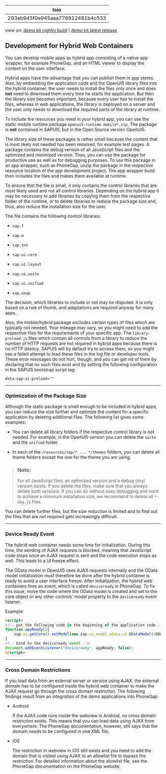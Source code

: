 <!-- loio293eb945f0e945aaa776812481b4c533 -->

| loio |
| -----|
| 293eb945f0e945aaa776812481b4c533 |

<div id="loio">

view on: [demo kit nightly build](https://openui5nightly.hana.ondemand.com/#/topic/293eb945f0e945aaa776812481b4c533) | [demo kit latest release](https://openui5.hana.ondemand.com/#/topic/293eb945f0e945aaa776812481b4c533)</div>

## Development for Hybrid Web Containers

You can develop mobile apps as hybrid app consisting of a native app wrapper, for example PhoneGap, and an HTML viewer to display the content on the user interface.

Hybrid apps have the advantage that you can publish them in app stores. Also, by embedding the application code and the OpenUI5 library files into the hybrid container, the user needs to install the files only once and does **not** need to download them every time he starts the application. But then the library size becomes important, because every user has to install the files, whereas in web applications, the library is deployed on a server and the user only needs to download the required parts of the library at runtime.

To include the resources you need in your hybrid app, you can use the static mobile runtime package `openui5-runtime-mobile*.zip`. The package is **not** contained in SAPUI5, but in the Open Source version OpenUI5.

The library size of these packages is rather small because the content that is most likely not needed has been removed, for example test pages. A package contains the debug version of all JavaScript files and the optimized and minimized version. Thus, you can use the package for productive use as well as for debugging purposes. To use this package in an app wrapper, such as PhoneGap, unzip the package in the respective resource location of the app development project. The app wrapper build then includes the files and makes them available at runtime.

To ensure that the file is small, it only contains the control libraries that are most likely used and not all control libraries. Depending on the hybrid app it may be necessary to add libraries by copying them from the respective folder of the runtime, or to delete libraries to reduce the package size and, thus, also reduce the installation size for the user.

The file contains the following control libraries:

-   `sap.f`

-   `sap.m`

-   `sap.tnt`

-   `sap.ui.core`

-   `sap.ui.layout`

-   `sap.ui.suite`

-   `sap.ui.unified`

-   `sap.uxap`


The decision, which libraries to include or not may be disputed. It is only based on a rule of thumb, and adaptations are required anyway for many apps.

Also, the mobile/hybrid package excludes certain types of files which are typically not needed. Your mileage may vary, so you might need to add the respective files for the requirements of your specific app. The `library-preload.js` files which contain all controls from a library to reduce the number of HTTP requests are not required in hybrid apps because there is no HTTP latency. SAPUI5 will by default try to access them, so you might see a failed attempt to load these files in the log file or developer tools. These error messages do not hurt, though, and you can get rid of them by declaring that no such files exist and by setting the following configuration in the SAPUI5 bootstrap script tag:

```
data-sap-ui-preload=""
```

***

### Optimization of the Package Size

Although the static package is small enough to be included in hybrid apps, you can reduce the size further and optimize the content for a specific application by deleting additional files. The following list gives some examples:

-   You can delete all library folders if the respective control library is not needed. For example, in the OpenUI5 version you can delete the `suite` and the `unified` folder.

-   In each of the `/resources/sap/* ... */themes` folders, you can delete all theme folders except the one for the theme you are using.


> ### Note:  
> For all JavaScript files, an optimized version and a debug \(`dbg`\) version exists. If you delete the files, make sure that you always delete both versions. If you can do without easy debugging and want to achieve a minimum installation size, we recommend to delete all `*-dbg.js` files.

You can delete further files, but the size reduction is limited and to find out the files that are not required gets increasingly difficult.

***

<a name="loio293eb945f0e945aaa776812481b4c533__section_N10018_N10011_N10001"/>

### Device Ready Event

The hybrid web container needs some time for initialization. During this time, the sending of AJAX requests is blocked, meaning that JavaScript code stops once an AJAX request is sent and the code execution stops as well. This leads to a UI freeze effect.

The OData model in OpenUI5 uses AJAX requests internally and the OData model initialization must therefore be done after the hybrid container is ready to avoid a user interface freeze. After initialization, the hybrid web containers fires an event, which is called `deviceready` in PhoneGap. To fix this issue, move the code where the OData model is created and set to the core object or any other controls' model property to the `deviceready` event listener.

Example:

```html
<script>
<!-- put the following code in the beginning of the application code -->
function appReady(){
    sap.ui.getCore().setModel(new sap.ui.model.odata.v2.ODataModel(<ODATA_URL>));
}
<!-- bind to the deviceready event -->
document.addEventListener("deviceready", appReady, false);
</script>
```

***

<a name="loio293eb945f0e945aaa776812481b4c533__section_N1003A_N10011_N10001"/>

### Cross Domain Restrictions

If you load data from an external server or service using AJAX, the external domain has to be configured inside the hybrid web container to make the AJAX request go through the cross domain restriction. The following findings result from an integration of the demo applications into PhoneGap:

-   Android

    If the AJAX code runs inside the webview in Android, no cross domain restriction exists. This means that you can load data using AJAX from everywhere. The PhoneGap documentation, however, still says that the domain needs to be configured in one XML file.

-   iOS

    The restriction in webview in iOS still exists and you need to add the domain that is visited using AJAX to an allowlist file to bypass the restriction. For detailed information about the allowlist file, see the PhoneGap documentation on the PhoneGap website.


